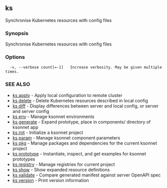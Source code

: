 ## ks

Synchronise Kubernetes resources with config files

### Synopsis


Synchronise Kubernetes resources with config files

### Options

```
  -v, --verbose count[=-1]   Increase verbosity. May be given multiple times.
```

### SEE ALSO
* [ks apply](ks_apply.md)	 - Apply local configuration to remote cluster
* [ks delete](ks_delete.md)	 - Delete Kubernetes resources described in local config
* [ks diff](ks_diff.md)	 - Display differences between server and local config, or server and server config
* [ks env](ks_env.md)	 - Manage ksonnet environments
* [ks generate](ks_generate.md)	 - Expand prototype, place in components/ directory of ksonnet app
* [ks init](ks_init.md)	 - Initialize a ksonnet project
* [ks param](ks_param.md)	 - Manage ksonnet component parameters
* [ks pkg](ks_pkg.md)	 - Manage packages and dependencies for the current ksonnet project
* [ks prototype](ks_prototype.md)	 - Instantiate, inspect, and get examples for ksonnet prototypes
* [ks registry](ks_registry.md)	 - Manage registries for current project
* [ks show](ks_show.md)	 - Show expanded resource definitions
* [ks validate](ks_validate.md)	 - Compare generated manifest against server OpenAPI spec
* [ks version](ks_version.md)	 - Print version information

